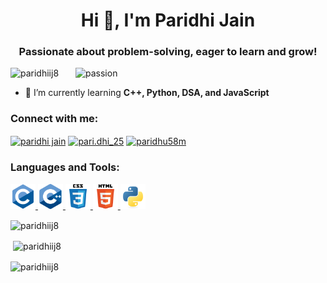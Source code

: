 <h1 align="center">Hi 👋, I'm Paridhi Jain</h1>
<h3 align="center">Passionate about problem-solving, eager to learn and grow!</h3>
<img align="right" alt="passion" width="400" src="https://cdn.dribbble.com/users/1364029/screenshots/16093268/media/68e82a7fb4904614a9066d6b540c14b2.gif"> 

<p align="left"> <img src="https://komarev.com/ghpvc/?username=paridhiij8&label=Profile%20views&color=0e75b6&style=flat" alt="paridhiij8" /> </p>

- 🌱 I’m currently learning **C++, Python, DSA, and JavaScript**



<h3 align="left">Connect with me:</h3>
<p align="left">
<a href="https://linkedin.com/in/paridhi jain" target="blank"><img align="center" src="https://raw.githubusercontent.com/rahuldkjain/github-profile-readme-generator/master/src/images/icons/Social/linked-in-alt.svg" alt="paridhi jain" height="30" width="40" /></a>
<a href="https://instagram.com/pari.dhi_25" target="blank"><img align="center" src="https://raw.githubusercontent.com/rahuldkjain/github-profile-readme-generator/master/src/images/icons/Social/instagram.svg" alt="pari.dhi_25" height="30" width="40" /></a>
<a href="https://auth.geeksforgeeks.org/user/paridhu58m" target="blank"><img align="center" src="https://raw.githubusercontent.com/rahuldkjain/github-profile-readme-generator/master/src/images/icons/Social/geeks-for-geeks.svg" alt="paridhu58m" height="30" width="40" /></a>
</p>

<h3 align="left">Languages and Tools:</h3>
<p align="left"> <a href="https://www.cprogramming.com/" target="_blank" rel="noreferrer"> <img src="https://raw.githubusercontent.com/devicons/devicon/master/icons/c/c-original.svg" alt="c" width="40" height="40"/> </a> <a href="https://www.w3schools.com/cpp/" target="_blank" rel="noreferrer"> <img src="https://raw.githubusercontent.com/devicons/devicon/master/icons/cplusplus/cplusplus-original.svg" alt="cplusplus" width="40" height="40"/> </a> <a href="https://www.w3schools.com/css/" target="_blank" rel="noreferrer"> <img src="https://raw.githubusercontent.com/devicons/devicon/master/icons/css3/css3-original-wordmark.svg" alt="css3" width="40" height="40"/> </a> <a href="https://www.w3.org/html/" target="_blank" rel="noreferrer"> <img src="https://raw.githubusercontent.com/devicons/devicon/master/icons/html5/html5-original-wordmark.svg" alt="html5" width="40" height="40"/> </a> <a href="https://www.python.org" target="_blank" rel="noreferrer"> <img src="https://raw.githubusercontent.com/devicons/devicon/master/icons/python/python-original.svg" alt="python" width="40" height="40"/> </a> </p>

<p><img align="center" src="https://github-readme-stats.vercel.app/api/top-langs?username=paridhiij8&show_icons=true&locale=en&layout=compact" alt="paridhiij8" /></p>

<p>&nbsp;<img align="center" src="https://github-readme-stats.vercel.app/api?username=paridhiij8&show_icons=true&locale=en" alt="paridhiij8" /></p>

<p><img align="center" src="https://github-readme-streak-stats.herokuapp.com/?user=paridhiij8&" alt="paridhiij8" /></p>
